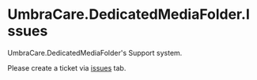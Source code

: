 # UmbraCare.DedicatedMediaFolder.Issues
UmbraCare.DedicatedMediaFolder's Support system. 

Please create a ticket via [issues](https://github.com/umbracare/UmbraCare.DedicatedMediaFolder.Issues/issues) tab.

